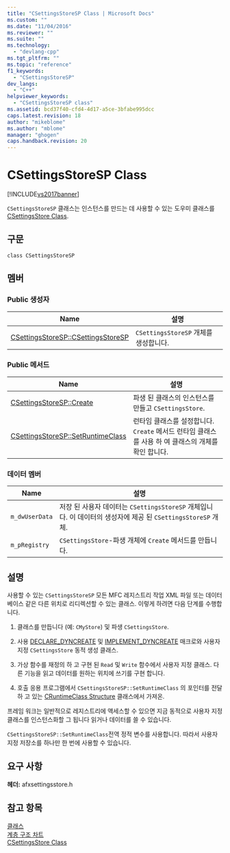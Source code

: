 ```yaml
---
title: "CSettingsStoreSP Class | Microsoft Docs"
ms.custom: ""
ms.date: "11/04/2016"
ms.reviewer: ""
ms.suite: ""
ms.technology: 
  - "devlang-cpp"
ms.tgt_pltfrm: ""
ms.topic: "reference"
f1_keywords: 
  - "CSettingsStoreSP"
dev_langs: 
  - "C++"
helpviewer_keywords: 
  - "CSettingsStoreSP class"
ms.assetid: bcd37f40-cfd4-4d17-a5ce-3bfabe995dcc
caps.latest.revision: 18
author: "mikeblome"
ms.author: "mblome"
manager: "ghogen"
caps.handback.revision: 20
---
```

# CSettingsStoreSP Class
[!INCLUDE[vs2017banner](../../assembler/inline/includes/vs2017banner.md)]

`CSettingsStoreSP` 클래스는 인스턴스를 만드는 데 사용할 수 있는 도우미 클래스를 [CSettingsStore Class](../../mfc/reference/csettingsstore-class.md).  
  
## 구문  
  
```  
class CSettingsStoreSP  
```  
  
## 멤버  
  
### Public 생성자  
  
|Name|설명|  
|----------|--------|  
|[CSettingsStoreSP::CSettingsStoreSP](../Topic/CSettingsStoreSP::CSettingsStoreSP.md)|`CSettingsStoreSP` 개체를 생성합니다.|  
  
### Public 메서드  
  
|Name|설명|  
|----------|--------|  
|[CSettingsStoreSP::Create](../Topic/CSettingsStoreSP::Create.md)|파생 된 클래스의 인스턴스를 만들고 `CSettingsStore`.|  
|[CSettingsStoreSP::SetRuntimeClass](../Topic/CSettingsStoreSP::SetRuntimeClass.md)|런타임 클래스를 설정합니다.  `Create` 메서드 런타임 클래스를 사용 하 여 클래스의 개체를 확인 합니다.|  
  
### 데이터 멤버  
  
|Name|설명|  
|----------|--------|  
|`m_dwUserData`|저장 된 사용자 데이터는 `CSettingsStoreSP` 개체입니다.  이 데이터의 생성자에 제공 된 `CSettingsStoreSP` 개체.|  
|`m_pRegistry`|`CSettingsStore`\-파생 개체에 `Create` 메서드를 만듭니다.|  
  
## 설명  
 사용할 수 있는 `CSettingsStoreSP` 모든 MFC 레지스트리 작업 XML 파일 또는 데이터베이스 같은 다른 위치로 리디렉션할 수 있는 클래스.  이렇게 하려면 다음 단계를 수행합니다.  
  
1.  클래스를 만듭니다 \(예: `CMyStore`\) 및 파생 `CSettingsStore`.  
  
2.  사용 [DECLARE\_DYNCREATE](../Topic/DECLARE_DYNCREATE.md) 및 [IMPLEMENT\_DYNCREATE](../Topic/IMPLEMENT_DYNCREATE.md) 매크로와 사용자 지정 `CSettingsStore` 동적 생성 클래스.  
  
3.  가상 함수를 재정의 하 고 구현 된 `Read` 및 `Write` 함수에서 사용자 지정 클래스.  다른 기능을 읽고 데이터를 원하는 위치에 쓰기를 구현 합니다.  
  
4.  호출 응용 프로그램에서 `CSettingsStoreSP::SetRuntimeClass` 의 포인터를 전달 하 고 있는 [CRuntimeClass Structure](../../mfc/reference/cruntimeclass-structure.md) 클래스에서 가져온.  
  
 프레임 워크는 일반적으로 레지스트리에 액세스할 수 있으면 지금 동적으로 사용자 지정 클래스를 인스턴스화할 그 됩니다 읽거나 데이터를 쓸 수 있습니다.  
  
 `CSettingsStoreSP::SetRuntimeClass`전역 정적 변수를 사용합니다.  따라서 사용자 지정 저장소를 하나만 한 번에 사용할 수 있습니다.  
  
## 요구 사항  
 **헤더:** afxsettingsstore.h  
  
## 참고 항목  
 [클래스](../../mfc/reference/mfc-classes.md)   
 [계층 구조 차트](../../mfc/hierarchy-chart.md)   
 [CSettingsStore Class](../../mfc/reference/csettingsstore-class.md)